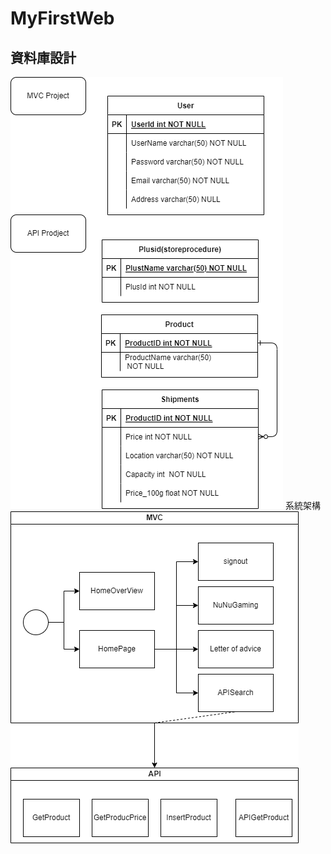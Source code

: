 # MyFirstWeb
## 資料庫設計
![image](https://github.com/TsaiHaoWei/MyFirstWeb/blob/master/GitDocumnt/DB%20ER.png)
系統架構
![image](https://github.com/TsaiHaoWei/MyFirstWeb/blob/master/GitDocumnt/Project%20schedma.png)